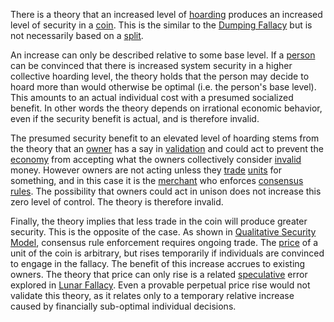 There is a theory that an increased level of [hoarding](Glossary#hoard) produces an increased level of security in a [coin](Glossary#coin). This is the similar to the [Dumping Fallacy](Dumping-Fallacy) but is not necessarily based on a [split](Glossary#split).

An increase can only be described relative to some base level. If a [person](Glossary#person) can be convinced that there is increased system security in a higher collective hoarding level, the theory holds that the person may decide to hoard more than would otherwise be optimal (i.e. the person's base level). This amounts to an actual individual cost with a presumed socialized benefit. In other words the theory depends on irrational economic behavior, even if the security benefit is actual, and is therefore invalid.

The presumed security benefit to an elevated level of hoarding stems from the theory that an [owner](Glossary#owner) has a say in [validation](Glossary#validation) and could act to prevent the [economy](Glossary#economy) from accepting what the owners collectively consider [invalid](Glossary#validity) money. However owners are not acting unless they [trade](Glossary#trade) [units](Glossary#unit) for something, and in this case it is the [merchant](Glossary#merchant) who enforces [consensus rules](Glossary#consensus-rules). The possibility that owners could act in unison does not increase this zero level of control. The theory is therefore invalid.

Finally, the theory implies that less trade in the coin will produce greater security. This is the opposite of the case. As shown in [Qualitative Security Model](Qualitative-Security-Model), consensus rule enforcement requires ongoing trade. The [price](Glossary#price) of a unit of the coin is arbitrary, but rises temporarily if individuals are convinced to engage in the fallacy. The benefit of this increase accrues to existing owners. The theory that price can only rise is a related [speculative](Glossary#speculate) error explored in [Lunar Fallacy](Lunar-Fallacy). Even a provable perpetual price rise would not validate this theory, as it relates only to a temporary relative increase caused by financially sub-optimal individual decisions.